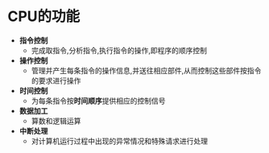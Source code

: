# CPU的功能
- **指令控制**
	- 完成取指令,分析指令,执行指令的操作,即程序的顺序控制
- **操作控制**
	- 管理并产生每条指令的操作信息,并送往相应部件,从而控制这些部件按指令的要求进行操作
- **时间控制**
	- 为每条指令按**时间顺序**提供相应的控制信号
- **数据加工**
	- 算数和逻辑运算
- **中断处理**
	- 对计算机运行过程中出现的异常情况和特殊请求进行处理